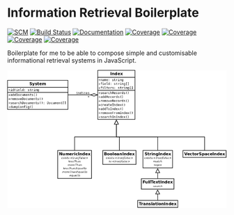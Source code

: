 # Information Retrieval Boilerplate

[![SCM](https://nahidakbar.github.io/node-information-retrieval-boilerplate-nahid/coverage/public.svg)](https://github.com/nahidakbar/node-information-retrieval-boilerplate-nahid)
[![Build Status](https://travis-ci.org/nahidakbar/node-information-retrieval-boilerplate-nahid.svg?branch=master)](https://travis-ci.org/nahidakbar/node-information-retrieval-boilerplate-nahid)
[![Documentation](https://nahidakbar.github.io/node-information-retrieval-boilerplate-nahid/badge.svg)](https://nahidakbar.github.io/node-information-retrieval-boilerplate-nahid/)
[![Coverage](https://nahidakbar.github.io/node-information-retrieval-boilerplate-nahid/coverage/lines.svg)](https://nahidakbar.github.io/node-information-retrieval-boilerplate-nahid/coverage/)
[![Coverage](https://nahidakbar.github.io/node-information-retrieval-boilerplate-nahid/coverage/functions.svg)](https://nahidakbar.github.io/node-information-retrieval-boilerplate-nahid/coverage/)
[![Coverage](https://nahidakbar.github.io/node-information-retrieval-boilerplate-nahid/coverage/branches.svg)](https://nahidakbar.github.io/node-information-retrieval-boilerplate-nahid/coverage/)
[![Coverage](https://nahidakbar.github.io/node-information-retrieval-boilerplate-nahid/coverage/statements.svg)](https://nahidakbar.github.io/node-information-retrieval-boilerplate-nahid/coverage/)

Boilerplate for me to be able to compose simple and customisable informational
retrieval systems in JavaScript.

![Concept](doc/concept.png)

